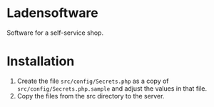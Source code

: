 # Ladensoftware
Software for a self-service shop.

# Installation
1. Create the file ``src/config/Secrets.php`` as a copy of ``src/config/Secrets.php.sample`` and adjust the values in that file.
2. Copy the files from the src directory to the server.
